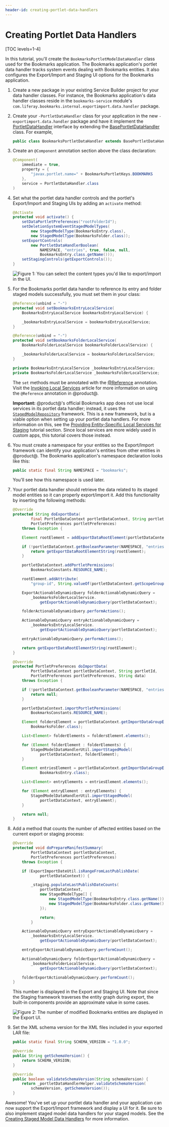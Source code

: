 ```yaml
---
header-id: creating-portlet-data-handlers
---
```


# Creating Portlet Data Handlers

[TOC levels=1-4]

In this tutorial, you'll create the `BookmarksPortletModelDataHandler` class
used for the Bookmarks application. The Bookmarks application's portlet data
handler tracks system events dealing with Bookmarks entities. It also configures
the Export/Import and Staging UI options for the Bookmarks application.

1.  Create a new package in your existing Service Builder project for your data
    handler classes. For instance, the Bookmarks application's data handler
    classes reside in the `bookmarks-service` module's
    `com.liferay.bookmarks.internal.exportimport.data.handler` package.

2.  Create your `-PortletDataHandler` class for your application in the new
    `-exportimport.data.handler` package and have it implement the
    [PortletDataHandler](@platform-ref@/7.2-latest/javadocs/portal-kernel/com/liferay/exportimport/kernel/lar/PortletDataHandler.html)
    interface by extending the
    [BasePortletDataHandler](@platform-ref@/7.2-latest/javadocs/portal-kernel/com/liferay/exportimport/kernel/lar/BasePortletDataHandler.html)
    class. For example,

    ```java
    public class BookmarksPortletDataHandler extends BasePortletDataHandler {
    ```

3.  Create an `@Component` annotation section above the class declaration:

    ```java
    @Component(
        immediate = true,
        property = {
            "javax.portlet.name=" + BookmarksPortletKeys.BOOKMARKS
        },
        service = PortletDataHandler.class
    )
    ```

4.  Set what the portlet data handler controls and the portlet's Export/Import
    and Staging UIs by adding an `activate` method:

    ```java
    @Activate
    protected void activate() {
        setDataPortletPreferences("rootFolderId");
        setDeletionSystemEventStagedModelTypes(
            new StagedModelType(BookmarksEntry.class),
            new StagedModelType(BookmarksFolder.class));
        setExportControls(
            new PortletDataHandlerBoolean(
                NAMESPACE, "entries", true, false, null,
                BookmarksEntry.class.getName()));
        setStagingControls(getExportControls());
    }
    ```

    ![Figure 1: You can select the content types you'd like to export/import in the UI.](../../../../images/export-import-controls.png)

5.  For the Bookmarks portlet data handler to reference its entry and folder
    staged models successfully, you must set them in your class:

    ```java
    @Reference(unbind = "-")
    protected void setBookmarksEntryLocalService(
        BookmarksEntryLocalService bookmarksEntryLocalService) {

        _bookmarksEntryLocalService = bookmarksEntryLocalService;
    }

    @Reference(unbind = "-")
    protected void setBookmarksFolderLocalService(
        BookmarksFolderLocalService bookmarksFolderLocalService) {

        _bookmarksFolderLocalService = bookmarksFolderLocalService;
    }

    private BookmarksEntryLocalService _bookmarksEntryLocalService;
    private BookmarksFolderLocalService _bookmarksFolderLocalService;
    ```

    The `set` methods must be annotated with the
    [@Reference](https://osgi.org/javadoc/r6/residential/org/osgi/service/component/annotations/Reference.html)
    annotation. Visit the
    [Invoking Local Services](/developer/frameworks/-/knowledge_base/7-2/invoking-local-services)
    article for more information on using the `@Reference` annotation in
    @product@.

    **Important:** @product@'s official Bookmarks app does not use local
    services in its portlet data handler; instead, it uses the
    [`StagedModelRepository`](@app-ref@/web-experience/latest/javadocs/com/liferay/exportimport/staged/model/repository/StagedModelRepository.html)
    framework. This is a new framework, but is a viable option when setting up
    your portlet data handlers. For more information on this, see the
    [Providing Entity-Specific Local Services for Staging](/developer/frameworks/-/knowledge_base/7-2/providing-entity-specific-local-services-for-staging)
    tutorial section. Since local services are more widely used in custom apps,
    this tutorial covers those instead.

6.  You must create a namespace for your entities so the Export/Import framework
    can identify your application's entities from other entities in @product@.
    The Bookmarks application's namespace declaration looks like this:

    ```java
    public static final String NAMESPACE = "bookmarks";
    ```

    You'll see how this namespace is used later.

7.  Your portlet data handler should retrieve the data related to its staged
    model entities so it can properly export/import it. Add this functionality
    by inserting the following methods:

    ```java
    @Override
    protected String doExportData(
            final PortletDataContext portletDataContext, String portletId,
            PortletPreferences portletPreferences)
        throws Exception {

        Element rootElement = addExportDataRootElement(portletDataContext);

        if (!portletDataContext.getBooleanParameter(NAMESPACE, "entries")) {
            return getExportDataRootElementString(rootElement);
        }

        portletDataContext.addPortletPermissions(
            BookmarksConstants.RESOURCE_NAME);

        rootElement.addAttribute(
            "group-id", String.valueOf(portletDataContext.getScopeGroupId()));

        ExportActionableDynamicQuery folderActionableDynamicQuery =
            _bookmarksFolderLocalService.
                getExportActionableDynamicQuery(portletDataContext);

        folderActionableDynamicQuery.performActions();

        ActionableDynamicQuery entryActionableDynamicQuery =
            _bookmarksEntryLocalService.
                getExportActionableDynamicQuery(portletDataContext);

        entryActionableDynamicQuery.performActions();

        return getExportDataRootElementString(rootElement);
    }

    @Override
    protected PortletPreferences doImportData(
            PortletDataContext portletDataContext, String portletId,
            PortletPreferences portletPreferences, String data)
        throws Exception {

        if (!portletDataContext.getBooleanParameter(NAMESPACE, "entries")) {
            return null;
        }

        portletDataContext.importPortletPermissions(
            BookmarksConstants.RESOURCE_NAME);

        Element foldersElement = portletDataContext.getImportDataGroupElement(
            BookmarksFolder.class);

        List<Element> folderElements = foldersElement.elements();

        for (Element folderElement : folderElements) {
            StagedModelDataHandlerUtil.importStagedModel(
                portletDataContext, folderElement);
        }

        Element entriesElement = portletDataContext.getImportDataGroupElement(
                BookmarksEntry.class);

        List<Element> entryElements = entriesElement.elements();

        for (Element entryElement : entryElements) {
            StagedModelDataHandlerUtil.importStagedModel(
                portletDataContext, entryElement);
        }

        return null;
    }
    ```

8.  Add a method that counts the number of affected entities based on the
    current export or staging process:

    ```java
    @Override
    protected void doPrepareManifestSummary(
            PortletDataContext portletDataContext,
            PortletPreferences portletPreferences)
        throws Exception {

        if (ExportImportDateUtil.isRangeFromLastPublishDate(
                portletDataContext)) {

            _staging.populateLastPublishDateCounts(
                portletDataContext,
                new StagedModelType[] {
                    new StagedModelType(BookmarksEntry.class.getName()),
                    new StagedModelType(BookmarksFolder.class.getName())
                });

            	return;
          	}

        ActionableDynamicQuery entryExportActionableDynamicQuery =
            _bookmarksEntryLocalService.
                getExportActionableDynamicQuery(portletDataContext);

        entryExportActionableDynamicQuery.performCount();

        ActionableDynamicQuery folderExportActionableDynamicQuery =
            _bookmarksFolderLocalService.
                getExportActionableDynamicQuery(portletDataContext);

        folderExportActionableDynamicQuery.performCount();
    }
    ```

    This number is displayed in the Export and Staging UI. Note that since the
    Staging framework traverses the entity graph during export, the built-in
    components provide an approximate value in some cases.

    ![Figure 2: The number of modified Bookmarks entities are displayed in the Export UI.](../../../../images/manifest-summary-count.png)

9.  Set the XML schema version for the XML files included in your exported LAR
    file:

    ```java
    public static final String SCHEMA_VERSION = "1.0.0";

    @Override
    public String getSchemaVersion() {
        return SCHEMA_VERSION;
    }

    @Override
    public boolean validateSchemaVersion(String schemaVersion) {
        return _portletDataHandlerHelper.validateSchemaVersion(
            schemaVersion, getSchemaVersion());
    }
    ```

Awesome! You've set up your portlet data handler and your application can now
support the Export/Import framework and display a UI for it. Be sure to also
implement staged model data handlers for your staged models. See the
[Creating Staged Model Data Handlers](/developer/frameworks/-/knowledge_base/7-2/creating-staged-model-data-handlers)
for more information.
